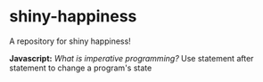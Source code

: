 # shiny-happiness

A repository for shiny happiness!

**Javascript:**
_What is imperative programming?_ Use statement after statement to change a program's state
